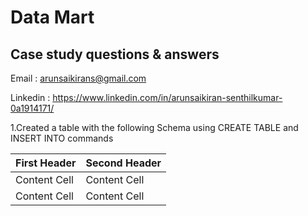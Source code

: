 # Data Mart #
## Case study questions & answers ##
Email : arunsaikirans@gmail.com

Linkedin : https://www.linkedin.com/in/arunsaikiran-senthilkumar-0a1914171/

1.Created a table with the following Schema using CREATE TABLE and INSERT INTO commands

First Header  | Second Header
------------- | -------------
Content Cell  | Content Cell
Content Cell  | Content Cell
